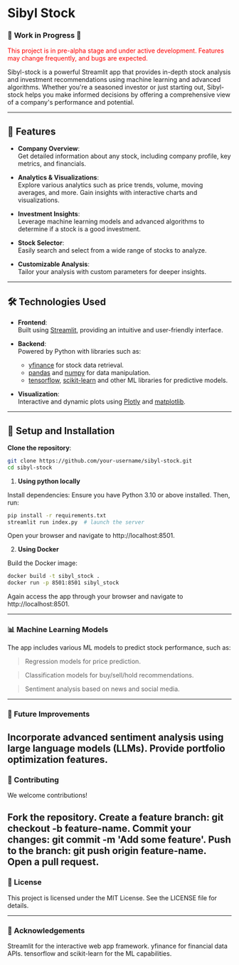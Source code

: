 # Sibyl Stock

### 🚧 **Work in Progress** 🚧  
<span style="color:red">This project is in pre-alpha stage and under active development. Features may change frequently, and bugs are expected.</span>

Sibyl-stock is a powerful Streamlit app that provides in-depth stock analysis and investment recommendations using machine learning and advanced algorithms. Whether you're a seasoned investor or just starting out, Sibyl-stock helps you make informed decisions by offering a comprehensive view of a company's performance and potential.

---

## 🚀 Features

- **Company Overview**:  
  Get detailed information about any stock, including company profile, key metrics, and financials.

- **Analytics & Visualizations**:  
  Explore various analytics such as price trends, volume, moving averages, and more. Gain insights with interactive charts and visualizations.

- **Investment Insights**:  
  Leverage machine learning models and advanced algorithms to determine if a stock is a good investment.

- **Stock Selector**:  
  Easily search and select from a wide range of stocks to analyze.

- **Customizable Analysis**:  
  Tailor your analysis with custom parameters for deeper insights.

---

## 🛠️ Technologies Used

- **Frontend**:  
  Built using [Streamlit](https://streamlit.io/), providing an intuitive and user-friendly interface.

- **Backend**:  
  Powered by Python with libraries such as:
  - [yfinance](https://pypi.org/project/yfinance/) for stock data retrieval.
  - [pandas](https://pandas.pydata.org/) and [numpy](https://numpy.org/) for data manipulation.
  - [tensorflow](https://github.com/tensorflow/tensorflow), [scikit-learn](https://scikit-learn.org/) and other ML libraries for predictive models.

- **Visualization**:  
  Interactive and dynamic plots using [Plotly](https://plotly.com/) and [matplotlib](https://matplotlib.org/).
---

## 🔧 Setup and Installation

**Clone the repository**:
   ```bash
   git clone https://github.com/your-username/sibyl-stock.git
   cd sibyl-stock
   ```

1. **Using python locally** 

Install dependencies:
Ensure you have Python 3.10 or above installed. Then, run:
   ```bash
   pip install -r requirements.txt
   streamlit run index.py  # launch the server
   ```
Open your browser and navigate to http://localhost:8501.

2. **Using Docker**

Build the Docker image:
   ```bash
   docker build -t sibyl_stock .
   docker run -p 8501:8501 sibyl_stock
   ```

Again access the app through your browser and navigate to http://localhost:8501.

---

### 📊 Machine Learning Models

The app includes various ML models to predict stock performance, such as:

> Regression models for price prediction.

> Classification models for buy/sell/hold recommendations.

> Sentiment analysis based on news and social media.
---

### 🧪 Future Improvements

Incorporate advanced sentiment analysis using large language models (LLMs).
Provide portfolio optimization features.
---

### 🤝 Contributing

We welcome contributions!

Fork the repository.
Create a feature branch: git checkout -b feature-name.
Commit your changes: git commit -m 'Add some feature'.
Push to the branch: git push origin feature-name.
Open a pull request.
---

###  📜 License

This project is licensed under the MIT License. See the LICENSE file for details.

---

### 🌟 Acknowledgements

Streamlit for the interactive web app framework.
yfinance for financial data APIs.
tensorflow and scikit-learn for the ML capabilities.
